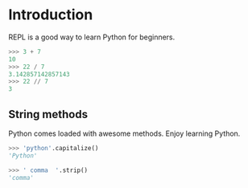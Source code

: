 # Introduction

REPL is a good way to learn Python for beginners.

```python
>>> 3 + 7
10
>>> 22 / 7
3.142857142857143
>>> 22 // 7
3
```

## String methods

Python comes loaded with awesome methods. Enjoy learning Python.

```python
>>> 'python'.capitalize()
'Python'

>>> ' comma  '.strip()
'comma'
```

